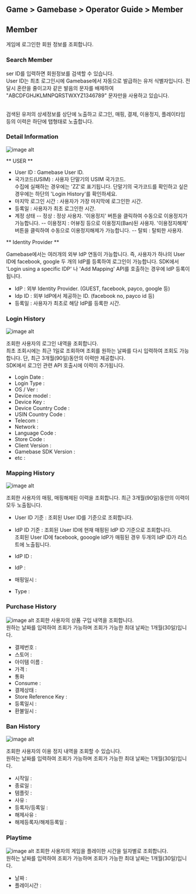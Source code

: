 ## Game > Gamebase > Operator Guide > Member

## Member

게임에 로그인한 회원 정보를 조회합니다.


### Search Member

ser ID를 입력하면 회원정보를 검색할 수 있습니다.<br/>
User ID는 최초 로그인시에 Gamebase에서 자동으로 발급하는 유저 식별자입니다. 전달시 혼란을 줄이고자 같은 발음의 문자를 배제하여 "ABCDFGHJKLMNPQRSTWXYZ1346789" 문자만을 사용하고 있습니다.<br/><br/>

검색된 유저의 상세정보를 상단에 노출하고 로그인, 매핑, 결제, 이용정지, 플레이타임 등의 이력은 하단에 탭형태로 노출합니다. <br/>




### Detail Information
![image alt](http://static.toastoven.net/prod_gamebase/Operators_Guide/Console_Member_Member1_1.4.png)

** USER ** <br/>

- User ID : Gamebase User ID.
- 국가코드(USIM) : 사용자 단말기의 USIM 국가코드. <br/>
수집에 실패하는 경우에는 'ZZ'로 표기됩니다. 단말기의 국가코드를 확인하고 싶은 경우에는 하단의 'Login History'를 확인하세요.<br/>
- 마지막 로그인 시간 : 사용자가 가장 마지막에 로그인한 시간.
- 등록일 : 사용자가 최초 로그인한 시간.
- 계정 상태 
-- 정상 : 정상 사용자. '이용정지' 버튼을 클릭하여 수동으로 이용정지가 가능합니다.
-- 이용정지 : 어뷰징 등으로 이용정지(Ban)된 사용자. '이용정지해제' 버튼을 클릭하여 수동으로 이용정지해제가 가능합니다.
-- 탈퇴 : 탈퇴한 사용자.

** Identity Provider ** <br/>

Gamebase에서는 여러개의 외부 IdP 연동이 가능합니다. 즉, 사용자가 하나의 User ID에 facebook, google 두 개의 IdP를 등록하여 로그인이 가능합니다. SDK에서 'Login using a specific IDP' 나 'Add Mapping' API를 호출하는 경우에 IdP 등록이 됩니다.<br/>

- IdP : 외부 Identity Provider. (GUEST, facebook, payco, google 등)
- Idp ID : 외부 IdP에서 제공하는 ID. (facebook no, payco id 등)
- 등록일 : 사용자가 최초로 해당 IdP를 등록한 시간.

### Login History
![image alt](http://static.toastoven.net/prod_gamebase/Operators_Guide/Console_Member_LoginHistory1_1.2.png)

조회한 사용자의 로그인 내역을 조회합니다. <br />
최초 조회시에는 최근 1일로 조회하며 조회를 원하는 날짜를 다시 입력하여 조회도 가능합니다. 단, 최근 3개월(90일)동안의 이력만 제공합니다.<br />
SDK에서 로그인 관련 API 호출시에 이력이 추가됩니다.<br/>

- Login Date : 
- Login Type : 
- OS / Ver : 
- Device model : 
- Device Key : 
- Device Country Code : 
- USIN Country Code : 
- Telecom : 
- Network : 
- Language Code : 
- Store Code : 
- Client Version :
- Gamebase SDK Version : 
- etc : 

### Mapping History
![image alt](http://static.toastoven.net/prod_gamebase/Operators_Guide/Console_Member_MappingHistory1_1.2.png)

조회한 사용자의 매핑, 매핑해제된 이력을 조회합니다. 최근 3개월(90일)동안의 이력이 모두 노출됩니다.<br />

- User ID 기준 : 조회된 User ID를 기준으로 조회합니다. 
- IdP ID 기준 : 조회된 User ID에 현재 매핑된 IdP ID 기준으로 조회합니다. <br/>
조회된 User ID에 facebook, gooogle IdP가 매핑된 경우 두개의 IdP ID가 리스트에 노출됩니다.<br/>

- IdP ID :
- IdP : 
- 매핑일시 : 
- Type : 


### Purchase History
![image alt](http://static.toastoven.net/prod_gamebase/Operators_Guide/Console_Member_PurchaseHistory1_1.0.png)
조회한 사용자의 상품 구입 내역을 조회합니다.<br />
원하는 날짜를 입력하여 조회가 가능하며 조회가 가능한 최대 날짜는 1개월(30일)입니다.<br />

- 결제번호 : 
- 스토어 : 
- 아이템 이름 :
- 가격 : 
- 통화
- Consume : 
- 결제상태 : 
- Store Reference Key : 
- 등록일시 : 
- 환불일시 : 

### Ban History
![image alt](http://static.toastoven.net/prod_gamebase/Operators_Guide/Console_Member_BanHistory1_1.0.png)

조회한 사용자의 이용 정지 내역을 조회할 수 있습니다.<br />
원하는 날짜를 입력하여 조회가 가능하며 조회가 가능한 최대 날짜는 1개월(30일)입니다.<br />

- 시작일 : 
- 종료일 :
- 템플릿 : 
- 사유 : 
- 등록자/등록일 : 
- 해제사유 : 
- 해제등록자/해제등록일 : 

### Playtime
![image alt](http://static.toastoven.net/prod_gamebase/Operators_Guide/Console_Member_Playtime1_1.2.png)
조회한 사용자의 게임을 플레이한 시간을 일자별로 조회합니다.<br />
원하는 날짜를 입력하여 조회가 가능하며 조회가 가능한 최대 날짜는 1개월(30일)입니다.<br />

- 날짜 : 
- 플레이시간 : 
